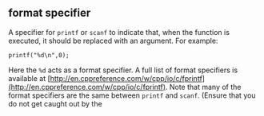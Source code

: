 ## format specifier
A specifier for `printf` or `scanf` to indicate that, when the function is executed, it should be replaced with an argument. For example:
```
printf("%d\n",0);
```
Here the `%d` acts as a format specifier. A full list of format specifiers is available at [http://en.cppreference.com/w/cpp/io/c/fprintf](http://en.cppreference.com/w/cpp/io/c/fprintf). Note that many of the format specifiers are the same between `printf` and `scanf`. (Ensure that you do not get caught out by the 